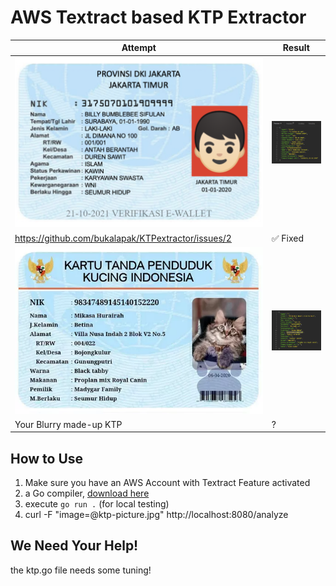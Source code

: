 # AWS Textract based KTP Extractor

Attempt | Result
--- | ---
![Bukalapak's Bumblebee KTP](ktp-bumblebee.png?raw=true "Contoh KTP") | ![Result](ktp.png)
https://github.com/bukalapak/KTPextractor/issues/2 | ✅ Fixed
![KTP CAT](ktp-cat.jpg) | ![Kaskus](ktp-kucing.png)
Your Blurry made-up KTP | ?

## How to Use

1. Make sure you have an AWS Account with Textract Feature activated
2. a Go compiler, [download here](https://go.dev/dl/)
3. execute `go run .` (for local testing)
4. curl -F "image=@ktp-picture.jpg" http://localhost:8080/analyze

## We Need Your Help!

the ktp.go file needs some tuning!
